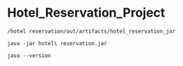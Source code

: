 # Hotel_Reservation_Project

`/hotel reservation/out/artifacts/hotel_reservation_jar`

`java -jar hotel\ reservation.jar`

`java --version`
